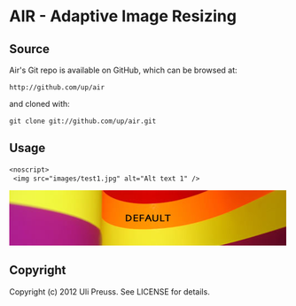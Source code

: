 AIR - Adaptive Image Resizing
====

## Source

Air's Git repo is available on GitHub, which can be browsed at:

    http://github.com/up/air

and cloned with:

    git clone git://github.com/up/air.git


## Usage

	<noscript>
     <img src="images/test1.jpg" alt="Alt text 1" />
  </noscript>

  <noscript>
     <img src="images/test2.jpg" alt="Alt text 2" />
  </noscript>    

  <script src="air.min.js"></script>

  <script>  
  air.set({
    // min screen width: name suffix
    1: '-base',      // Smartphones (portrait)  
    450: '-small',   // Smartphones (portrait)  
    555: '-medium',  // Smartphones (landscape)
    850: '',         // Default Image without suffix Tablets (landscape), Notebooks 
    1199: '-wide'    // Desktop Displays
  });
  </script>

  


## Copyright

Copyright (c) 2012 Uli Preuss. See LICENSE for details.